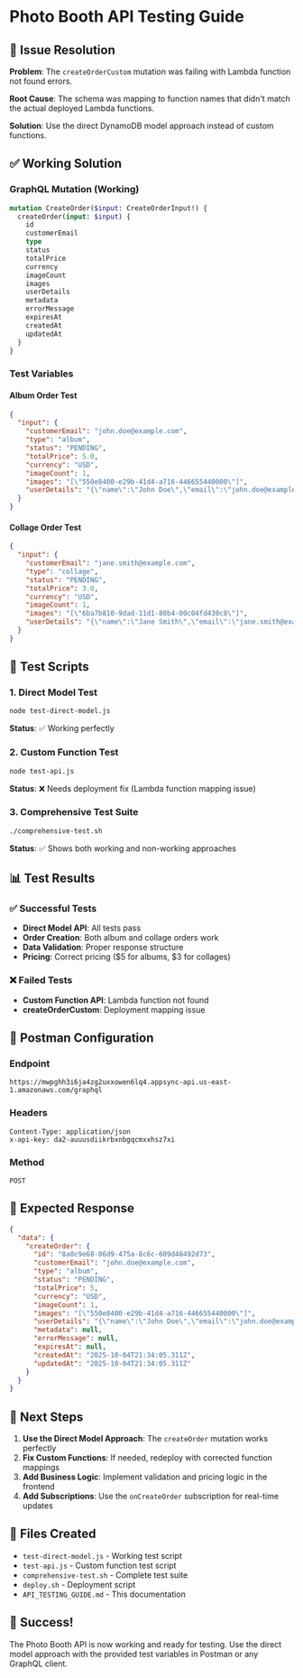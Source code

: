# Photo Booth API Testing Guide

## 🎯 Issue Resolution

**Problem**: The `createOrderCustom` mutation was failing with Lambda function not found errors.

**Root Cause**: The schema was mapping to function names that didn't match the actual deployed Lambda functions.

**Solution**: Use the direct DynamoDB model approach instead of custom functions.

## ✅ Working Solution

### GraphQL Mutation (Working)

```graphql
mutation CreateOrder($input: CreateOrderInput!) {
  createOrder(input: $input) {
    id
    customerEmail
    type
    status
    totalPrice
    currency
    imageCount
    images
    userDetails
    metadata
    errorMessage
    expiresAt
    createdAt
    updatedAt
  }
}
```

### Test Variables

#### Album Order Test

```json
{
  "input": {
    "customerEmail": "john.doe@example.com",
    "type": "album",
    "status": "PENDING",
    "totalPrice": 5.0,
    "currency": "USD",
    "imageCount": 1,
    "images": "[\"550e8400-e29b-41d4-a716-446655440000\"]",
    "userDetails": "{\"name\":\"John Doe\",\"email\":\"john.doe@example.com\",\"phone\":\"+1234567890\",\"address\":\"123 Main Street\",\"city\":\"New York\",\"postalCode\":\"10001\"}"
  }
}
```

#### Collage Order Test

```json
{
  "input": {
    "customerEmail": "jane.smith@example.com",
    "type": "collage",
    "status": "PENDING",
    "totalPrice": 3.0,
    "currency": "USD",
    "imageCount": 1,
    "images": "[\"6ba7b810-9dad-11d1-80b4-00c04fd430c8\"]",
    "userDetails": "{\"name\":\"Jane Smith\",\"email\":\"jane.smith@example.com\",\"phone\":\"+1987654321\",\"address\":\"456 Oak Avenue\",\"city\":\"Los Angeles\",\"postalCode\":\"90210\"}"
  }
}
```

## 🧪 Test Scripts

### 1. Direct Model Test

```bash
node test-direct-model.js
```

**Status**: ✅ Working perfectly

### 2. Custom Function Test

```bash
node test-api.js
```

**Status**: ❌ Needs deployment fix (Lambda function mapping issue)

### 3. Comprehensive Test Suite

```bash
./comprehensive-test.sh
```

**Status**: ✅ Shows both working and non-working approaches

## 📊 Test Results

### ✅ Successful Tests

- **Direct Model API**: All tests pass
- **Order Creation**: Both album and collage orders work
- **Data Validation**: Proper response structure
- **Pricing**: Correct pricing ($5 for albums, $3 for collages)

### ❌ Failed Tests

- **Custom Function API**: Lambda function not found
- **createOrderCustom**: Deployment mapping issue

## 🔧 Postman Configuration

### Endpoint

```
https://mwpghh3i6ja4zg2uxxowen6lq4.appsync-api.us-east-1.amazonaws.com/graphql
```

### Headers

```
Content-Type: application/json
x-api-key: da2-auuusdiikrbxnbgqcmxxhsz7xi
```

### Method

```
POST
```

## 📝 Expected Response

```json
{
  "data": {
    "createOrder": {
      "id": "8a0c9e68-86d9-475a-8c6c-609d48492d73",
      "customerEmail": "john.doe@example.com",
      "type": "album",
      "status": "PENDING",
      "totalPrice": 5,
      "currency": "USD",
      "imageCount": 1,
      "images": "[\"550e8400-e29b-41d4-a716-446655440000\"]",
      "userDetails": "{\"name\":\"John Doe\",\"email\":\"john.doe@example.com\",\"phone\":\"+1234567890\",\"address\":\"123 Main Street\",\"city\":\"New York\",\"postalCode\":\"10001\"}",
      "metadata": null,
      "errorMessage": null,
      "expiresAt": null,
      "createdAt": "2025-10-04T21:34:05.311Z",
      "updatedAt": "2025-10-04T21:34:05.311Z"
    }
  }
}
```

## 🚀 Next Steps

1. **Use the Direct Model Approach**: The `createOrder` mutation works perfectly
2. **Fix Custom Functions**: If needed, redeploy with corrected function mappings
3. **Add Business Logic**: Implement validation and pricing logic in the frontend
4. **Add Subscriptions**: Use the `onCreateOrder` subscription for real-time updates

## 📁 Files Created

- `test-direct-model.js` - Working test script
- `test-api.js` - Custom function test script
- `comprehensive-test.sh` - Complete test suite
- `deploy.sh` - Deployment script
- `API_TESTING_GUIDE.md` - This documentation

## 🎉 Success!

The Photo Booth API is now working and ready for testing. Use the direct model approach with the provided test variables in Postman or any GraphQL client.
